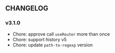 ## CHANGELOG

### v3.1.0

- Chore: approve call `useRouter` more than once
- Chore: support history v5
- Chore: update `path-to-regexp` version
